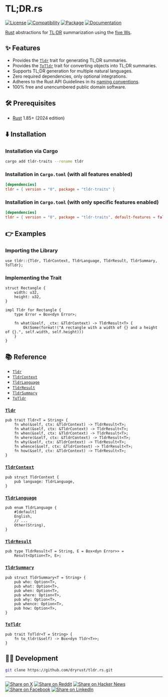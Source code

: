 # TL;DR.rs

[![License](https://img.shields.io/badge/license-Public%20Domain-blue.svg)](https://unlicense.org)
[![Compatibility](https://img.shields.io/badge/rust-1.85%2B-blue)](https://blog.rust-lang.org/2025/02/20/Rust-1.85.0/)
[![Package](https://img.shields.io/crates/v/tldr-traits)](https://crates.io/crates/tldr-traits)
[![Documentation](https://docs.rs/tldr-traits/badge.svg)](https://docs.rs/tldr-traits)

[Rust] abstractions for [TL;DR] summarization using the [five Ws].

## ✨ Features

- Provides the [`Tldr`](#tldr) trait for generating TL;DR summaries.
- Provides the [`ToTldr`](#totldr) trait for converting objects into TL;DR
  summaries.
- Supports TL;DR generation for multiple natural languages.
- Zero required dependencies, only optional integrations.
- Adheres to the Rust API Guidelines in its [naming conventions].
- 100% free and unencumbered public domain software.

## 🛠️ Prerequisites

- [Rust] 1.85+ (2024 edition)

## ⬇️ Installation

### Installation via Cargo

```bash
cargo add tldr-traits --rename tldr
```

### Installation in `Cargo.toml` (with all features enabled)

```toml
[dependencies]
tldr = { version = "0", package = "tldr-traits" }
```

### Installation in `Cargo.toml` (with only specific features enabled)

```toml
[dependencies]
tldr = { version = "0", package = "tldr-traits", default-features = false, features = ["serde"] }
```

## 👉 Examples

### Importing the Library

```rust,ignore
use tldr::{Tldr, TldrContext, TldrLanguage, TldrResult, TldrSummary, ToTldr};
```

### Implementing the Trait

```rust,ignore
struct Rectangle {
    width: u32,
    height: u32,
}

impl Tldr for Rectangle {
    type Error = Box<dyn Error>;

    fn what(&self, _ctx: &TldrContext) -> TldrResult<T> {
        Ok(Some(format!("A rectangle with a width of {} and a height of {}.", self.width, self.height)))
    }
}
```

## 📚 Reference

- [`Tldr`](#tldr)
- [`TldrContext`](#tldrcontext)
- [`TldrLanguage`](#tldrlanguage)
- [`TldrResult`](#tldrresult)
- [`TldrSummary`](#tldrsummary)
- [`ToTldr`](#totldr)

### [`Tldr`]

```rust,ignore
pub trait Tldr<T = String> {
    fn who(&self, ctx: &TldrContext) -> TldrResult<T>;
    fn what(&self, ctx: &TldrContext) -> TldrResult<T>;
    fn when(&self, ctx: &TldrContext) -> TldrResult<T>;
    fn where(&self, ctx: &TldrContext) -> TldrResult<T>;
    fn why(&self, ctx: &TldrContext) -> TldrResult<T>;
    fn whence(&self, ctx: &TldrContext) -> TldrResult<T>;
    fn how(&self, ctx: &TldrContext) -> TldrResult<T>;
}
```

### [`TldrContext`]

```rust,ignore
pub struct TldrContext {
    pub language: TldrLanguage,
}
```

### [`TldrLanguage`]

```rust,ignore
pub enum TldrLanguage {
    #[default]
    English,
    // ...
    Other(String),
}
```

### [`TldrResult`]

```rust,ignore
pub type TldrResult<T = String, E = Box<dyn Error>> =
    Result<Option<T>, E>;
```

### [`TldrSummary`]

```rust,ignore
pub struct TldrSummary<T = String> {
    pub who: Option<T>,
    pub what: Option<T>,
    pub when: Option<T>,
    pub where: Option<T>,
    pub why: Option<T>,
    pub whence: Option<T>,
    pub how: Option<T>,
}
```

### [`ToTldr`]

```rust,ignore
pub trait ToTldr<T = String> {
    fn to_tldr(&self) -> Box<dyn Tldr<T>>;
}
```

## 👨‍💻 Development

```bash
git clone https://github.com/dryrust/tldr.rs.git
```

---

[![Share on X](https://img.shields.io/badge/share%20on-x-03A9F4?logo=x)](https://x.com/intent/post?url=https://github.com/dryrust/tldr.rs&text=TL;DR.rs)
[![Share on Reddit](https://img.shields.io/badge/share%20on-reddit-red?logo=reddit)](https://reddit.com/submit?url=https://github.com/dryrust/tldr.rs&title=TL;DR.rs)
[![Share on Hacker News](https://img.shields.io/badge/share%20on-hn-orange?logo=ycombinator)](https://news.ycombinator.com/submitlink?u=https://github.com/dryrust/tldr.rs&t=TL;DR.rs)
[![Share on Facebook](https://img.shields.io/badge/share%20on-fb-1976D2?logo=facebook)](https://www.facebook.com/sharer/sharer.php?u=https://github.com/dryrust/tldr.rs)
[![Share on LinkedIn](https://img.shields.io/badge/share%20on-linkedin-3949AB?logo=linkedin)](https://www.linkedin.com/sharing/share-offsite/?url=https://github.com/dryrust/tldr.rs)

[Rust]: https://rust-lang.org
[TL;DR]: https://en.wikipedia.org/wiki/TL;DR
[five Ws]: https://en.wikipedia.org/wiki/Five_Ws
[naming conventions]: https://rust-lang.github.io/api-guidelines/naming.html

[`Tldr`]: https://docs.rs/tldr-traits/latest/tldr_traits/trait.Tldr.html
[`TldrContext`]: https://docs.rs/tldr-traits/latest/tldr_traits/struct.TldrContext.html
[`TldrLanguage`]: https://docs.rs/tldr-traits/latest/tldr_traits/enum.TldrLanguage.html
[`TldrResult`]: https://docs.rs/tldr-traits/latest/tldr_traits/type.TldrResult.html
[`TldrSummary`]: https://docs.rs/tldr-traits/latest/tldr_traits/struct.TldrSummary.html
[`ToTldr`]: https://docs.rs/tldr-traits/latest/tldr_traits/trait.ToTldr.html
